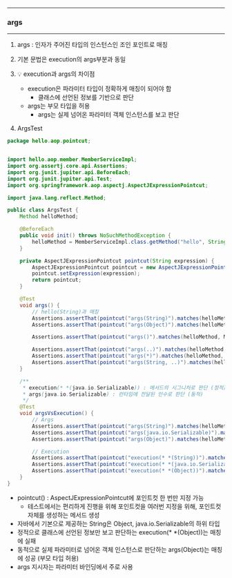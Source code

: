 -----
### args
-----
1. args : 인자가 주어진 타입의 인스턴스인 조인 포인트로 매칭
2. 기본 문법은 execution의 args부분과 동일
3. 💡 execution과 args의 차이점
   - execution은 파라미터 타입이 정확하게 매칭이 되어야 함
     + 클래스에 선언된 정보를 기반으로 판단
   - args는 부모 타입을 허용
     + args는 실제 넘어온 파라미터 객체 인스턴스를 보고 판단

4. ArgsTest
```java
package hello.aop.pointcut;


import hello.aop.member.MemberServiceImpl;
import org.assertj.core.api.Assertions;
import org.junit.jupiter.api.BeforeEach;
import org.junit.jupiter.api.Test;
import org.springframework.aop.aspectj.AspectJExpressionPointcut;

import java.lang.reflect.Method;

public class ArgsTest {
    Method helloMethod;

    @BeforeEach
    public void init() throws NoSuchMethodException {
        helloMethod = MemberServiceImpl.class.getMethod("hello", String.class);
    }

    private AspectJExpressionPointcut pointcut(String expression) {
        AspectJExpressionPointcut pointcut = new AspectJExpressionPointcut();
        pointcut.setExpression(expression);
        return pointcut;
    }

    @Test
    void args() {
        // hello(String)과 매칭
        Assertions.assertThat(pointcut("args(String)").matches(helloMethod, MemberServiceImpl.class)).isTrue();
        Assertions.assertThat(pointcut("args(Object)").matches(helloMethod, MemberServiceImpl.class)).isTrue();

        Assertions.assertThat(pointcut("args()").matches(helloMethod, MemberServiceImpl.class)).isFalse();

        Assertions.assertThat(pointcut("args(..)").matches(helloMethod, MemberServiceImpl.class)).isTrue();
        Assertions.assertThat(pointcut("args(*)").matches(helloMethod, MemberServiceImpl.class)).isTrue();
        Assertions.assertThat(pointcut("args(String, ..)").matches(helloMethod, MemberServiceImpl.class)).isTrue();
    }

    /**
     * execution(* *(java.io.Serializable)) : 메서드의 시그니처로 판단 (정적)
     * args(java.io.Serializable) : 런타임에 전달된 인수로 판단 (동적)
     */
    @Test
    void argsVsExecution() {
        // Args
        Assertions.assertThat(pointcut("args(String)").matches(helloMethod, MemberServiceImpl.class)).isTrue();
        Assertions.assertThat(pointcut("args(java.io.Serializable)").matches(helloMethod, MemberServiceImpl.class)).isTrue();
        Assertions.assertThat(pointcut("args(Object)").matches(helloMethod, MemberServiceImpl.class)).isTrue();

        // Execution
        Assertions.assertThat(pointcut("execution(* *(String))").matches(helloMethod, MemberServiceImpl.class)).isTrue();
        Assertions.assertThat(pointcut("execution(* *(java.io.Serializable))").matches(helloMethod, MemberServiceImpl.class)).isFalse(); // 매칭 실패
        Assertions.assertThat(pointcut("execution(* *(Object))").matches(helloMethod, MemberServiceImpl.class)).isFalse(); // 매칭 실패
    }
}
```
  - pointcut() : AspectJExpressionPointcut에 포인트컷 한 번만 지정 가능
    + 테스트에서는 편리하게 진행을 위해 포인트컷을 여러번 지정을 위해, 포인트컷 자체를 생성하는 메서드 생성
  - 자바에서 기본으로 제공하는 String은 Object, java.io.Serializable의 하위 타입
  - 정적으로 클래스에 선언된 정보만 보고 판단하는 execution(* *(Object))는 매칭에 실패
  - 동적으로 실제 파라미터로 넘어온 객체 인스턴스로 판단하는 args(Object)는 매칭에 성공 (부모 타입 허용)
  - args 지시자는 파라미터 바인딩에서 주로 사용
